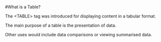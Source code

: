 
#What is a Table?

The &lt;TABLE&gt; tag was introduced for displaying content in a tabular format. 

The main purpose of a table is the presentation of data. 

Other uses would include data comparisons or viewing summarised data.
